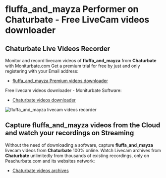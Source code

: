# fluffa_and_mayza Performer on Chaturbate - Free LiveCam videos downloader

## Chaturbate Live Videos Recorder

Monitor and record livecam videos of **fluffa_and_mayza** from **Chaturbate** with Moniturbate.com
Get a premium trial for free by just and only registering with your Email address:
* [fluffa_and_mayza Premium videos downloader](https://moniturbate.com/request-demo-licence-key.html)

Free livecam videos downloader - Moniturbate Software:
* [Chaturbate videos downloader](https://moniturbate.com/moniturbate-download-software.html)

![fluffa_and_mayza livecam videos recorder](https://peachurnet.com/templates/moniturbate-software.png)


## Capture fluffa_and_mayza videos from the Cloud and watch your recordings on Streaming

Without the need of downloading a software, capture **fluffa_and_mayza** livecam videos from **Chaturbate** 100% online.
Watch Livecam archives from **Chaturbate** unlimitedly from thousands of existing recordings, only on Peachurbate.com and its websites network:
* [Chaturbate videos archives](https://peachurnet.com/)